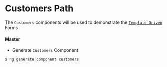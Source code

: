 # Customers Path

The `Customers` components will be used to demonstrate the [`Template Driven`](https://angular.io/guide/forms) Forms 


#### Master 

* Generate `Customers` Component

```
$ ng generate component customers
```

